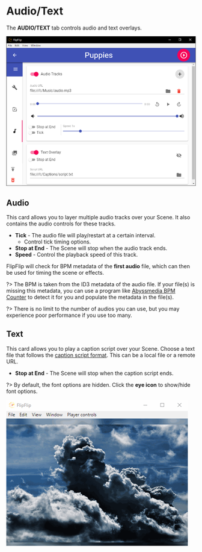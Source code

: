 # Audio/Text
The **AUDIO/TEXT** tab controls audio and text overlays.

![](doc_images/scene_detail_audio_text.png)

## Audio
This card allows you to layer multiple audio tracks over your Scene. It also contains the audio controls for these tracks.
* **Tick** - The audio file will play/restart at a certain interval.
  * Control tick timing options.
* **Stop at End** - The Scene will stop when the audio track ends.
* **Speed** - Control the playback speed of this track.

FlipFlip will check for BPM metadata of the **first audio** file, which can then be used for timing the scene or effects. 

?> The BPM is taken from the ID3 metadata of the audio file. If your file(s) is missing this metadata, you can use a program 
like [Abyssmedia BPM Counter](https://www.abyssmedia.com/bpmcounter/) to detect it for you and populate the metadata in 
the file(s).

?> There is no limit to the number of audios you can use, but you may experience poor performance if you use too many.

## Text
This card allows you to play a caption script over your Scene. Choose a text file that follows 
the [caption script format](caption_script.md). This can be a local file or a remote URL.

* **Stop at End** - The Scene will stop when the caption script ends.

?> By default, the font options are hidden. Click the **eye icon** to show/hide font options.
  
<img src="doc_images/caption_ex.gif" alt="Caption Example">